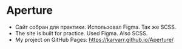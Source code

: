 # Aperture

- Сайт собран для практики. Использовал Figma. Так же SCSS.
 - The site is built for practice. Used Figma. Also SCSS.
- My project on GitHub Pages: https://karvarr.github.io/Aperture/
